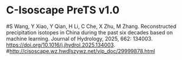# C-Isoscape PreTS v1.0
#S Wang, Y Xiao, Y Qian, H Li, C Che, X Zhu, M Zhang. Reconstructed precipitation isotopes in China during the past six decades based on machine learning. Journal of Hydrology, 2025, 662: 134003. https://doi.org/10.1016/j.jhydrol.2025.134003. 
#http://cisoscape.wz.hwdlszywz.net/vip_doc/29999878.html

